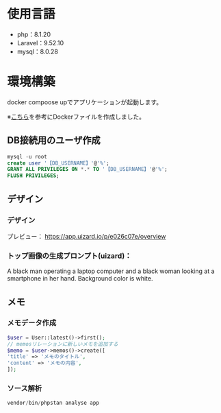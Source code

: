 
# 使用言語

- php：8.1.20
- Laravel：9.52.10
- mysql：8.0.28

# 環境構築

docker compoose upでアプリケーションが起動します。

※[こちら](https://qiita.com/hitotch/items/aa319c49d625c2a9b65e)を参考にDockerファイルを作成しました。

  
## DB接続用のユーザ作成

```sql
mysql -u root
create user '【DB_USERNAME】'@'%';
GRANT ALL PRIVILEGES ON *.* TO '【DB_USERNAME】'@'%';
FLUSH PRIVILEGES;
```

## デザイン

  

### デザイン

プレビュー：
https://app.uizard.io/p/e026c07e/overview

### トップ画像の生成プロンプト(uizard)：

A black man operating a laptop computer and a black woman looking at a smartphone in her hand. Background color is white.


## メモ

### メモデータ作成

```php
$user = User::latest()->first();
// memosリレーションに新しいメモを追加する
$memo = $user->memos()->create([
'title' => 'メモのタイトル',
'content' => 'メモの内容',
]);
```


### ソース解析
```php
vendor/bin/phpstan analyse app
```